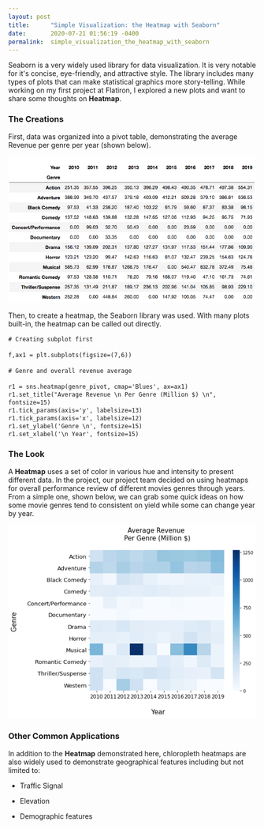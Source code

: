 ```yaml
---
layout: post
title:      "Simple Visualization: the Heatmap with Seaborn"
date:       2020-07-21 01:56:19 -0400
permalink:  simple_visualization_the_heatmap_with_seaborn
---
```



Seaborn is a very widely used library for data visualization. It is very notable for it's concise, eye-friendly, and attractive style. The library includes many types of plots that can make statistical graphics more story-telling. While working on my first project at Flatiron, I explored a new plots and want to share some thoughts on **Heatmap**. 


### The Creations

First, data was organized into a pivot table, demonstrating the average Revenue per genre per year (shown below). 


![Pivot Table](https://raw.githubusercontent.com/lavsz/some_files/master/Screen%20Shot%202020-07-21%20at%201.38.52%20AM.png)



Then, to create a heatmap, the Seaborn library was used. With many plots built-in, the heatmap can be called out directly. 


```
# Creating subplot first

f,ax1 = plt.subplots(figsize=(7,6))

# Genre and overall revenue average

r1 = sns.heatmap(genre_pivot, cmap='Blues', ax=ax1)
r1.set_title("Average Revenue \n Per Genre (Million $) \n", fontsize=15)
r1.tick_params(axis='y', labelsize=13)
r1.tick_params(axis='x', labelsize=12)
r1.set_ylabel('Genre \n', fontsize=15)
r1.set_xlabel('\n Year', fontsize=15)
```



### The Look

A **Heatmap** uses a set of color in various hue and intensity to present different data. In the project, our project team decided on using heatmaps for overall performance review of different movies genres through years. From a simple one, shown below, we can grab some quick ideas on how some movie genres tend to consistent on yield while some can change year by year. 



![Heatmap](https://raw.githubusercontent.com/lavsz/some_files/master/Heatmap.png)


### Other Common Applications

In addition to the **Heatmap** demonstrated here, chloropleth heatmaps are also widely used to demonstrate geographical features including but not limited to:



* Traffic Signal


* Elevation


* Demographic features








